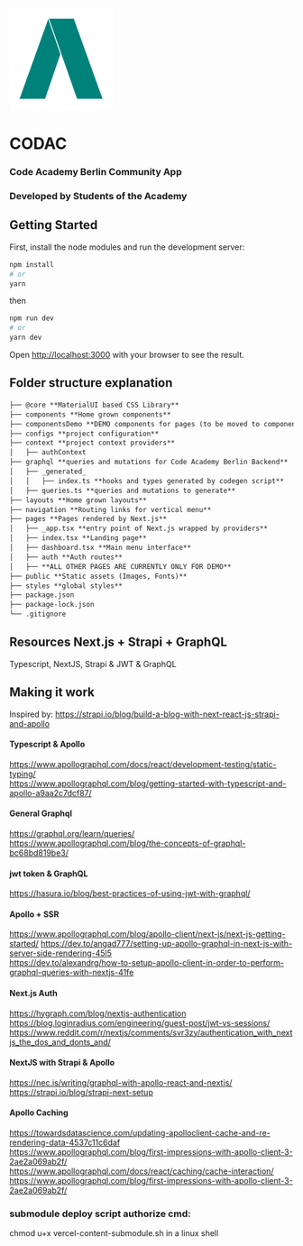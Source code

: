 
![logo](./public/logo.png)
# CODAC 
###  Code Academy Berlin Community App
### Developed by Students of the Academy
## Getting Started

First, install the node modules and run the development server:

```bash
npm install
# or
yarn
```
then
```bash
npm run dev
# or
yarn dev
```

Open [http://localhost:3000](http://localhost:3000) with your browser to see the result.

## Folder structure explanation
```markdown
├── @core **MaterialUI based CSS Library**
├── components **Home grown components**
├── componentsDemo **DEMO components for pages (to be moved to components folder if kept)**
├── configs **project configuration**
├── context **project context providers**
│   ├── authContext
├── graphql **queries and mutations for Code Academy Berlin Backend**
│   ├── _generated_ 
│   │   ├── index.ts **hooks and types generated by codegen script**
│   ├── queries.ts **queries and mutations to generate**
├── layouts **Home grown layouts**
├── navigation **Routing links for vertical menu**
├── pages **Pages rendered by Next.js**
│   ├── _app.tsx **entry point of Next.js wrapped by providers** 
│   ├── index.tsx **Landing page**
│   ├── dashboard.tsx **Main menu interface**
│   ├── auth **Auth routes**
│   ├── **ALL OTHER PAGES ARE CURRENTLY ONLY FOR DEMO**
├── public **Static assets (Images, Fonts)**
├── styles **global styles**
├── package.json
├── package-lock.json 
└── .gitignore
```
## Resources Next.js + Strapi + GraphQL
Typescript, NextJS, Strapi & JWT & GraphQL  

## Making it work
Inspired by: https://strapi.io/blog/build-a-blog-with-next-react-js-strapi-and-apollo     

#### Typescript & Apollo
https://www.apollographql.com/docs/react/development-testing/static-typing/        
https://www.apollographql.com/blog/getting-started-with-typescript-and-apollo-a9aa2c7dcf87/           

#### General Graphql
https://graphql.org/learn/queries/       
https://www.apollographql.com/blog/the-concepts-of-graphql-bc68bd819be3/     

#### jwt token & GraphQL
https://hasura.io/blog/best-practices-of-using-jwt-with-graphql/
#### Apollo + SSR
https://www.apollographql.com/blog/apollo-client/next-js/next-js-getting-started/
https://dev.to/angad777/setting-up-apollo-graphql-in-next-js-with-server-side-rendering-45l5         
https://dev.to/alexandrg/how-to-setup-apollo-client-in-order-to-perform-graphql-queries-with-nextjs-41fe         
#### Next.js Auth
https://hygraph.com/blog/nextjs-authentication
https://blog.loginradius.com/engineering/guest-post/jwt-vs-sessions/
https://www.reddit.com/r/nextjs/comments/svr3zy/authentication_with_nextjs_the_dos_and_donts_and/
#### NextJS with Strapi & Apollo
https://nec.is/writing/graphql-with-apollo-react-and-nextjs/       
https://strapi.io/blog/strapi-next-setup         

#### Apollo Caching
https://towardsdatascience.com/updating-apolloclient-cache-and-re-rendering-data-4537c11c6daf        
https://www.apollographql.com/blog/first-impressions-with-apollo-client-3-2ae2a069ab2f/        
https://www.apollographql.com/docs/react/caching/cache-interaction/            
https://www.apollographql.com/blog/first-impressions-with-apollo-client-3-2ae2a069ab2f/         


### submodule deploy script authorize cmd:
chmod u+x vercel-content-submodule.sh
in a linux shell

